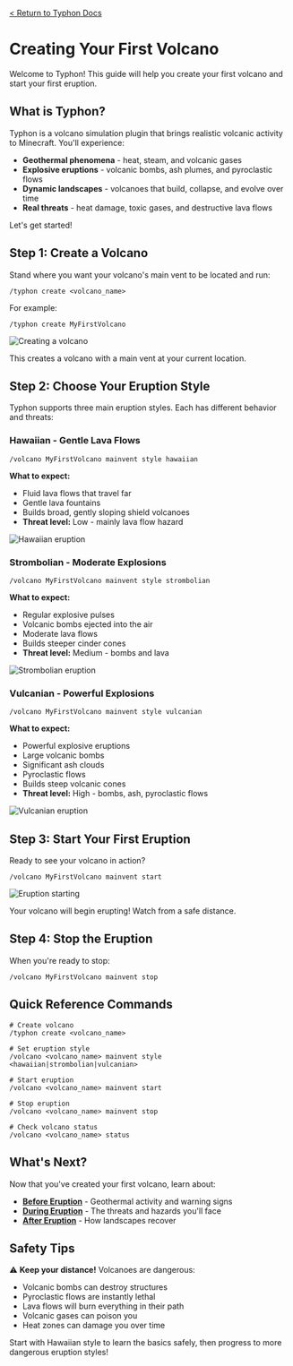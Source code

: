 [< Return to Typhon Docs](/DOCS.md)

# Creating Your First Volcano

Welcome to Typhon! This guide will help you create your first volcano and start your first eruption.

## What is Typhon?

Typhon is a volcano simulation plugin that brings realistic volcanic activity to Minecraft. You'll experience:
- **Geothermal phenomena** - heat, steam, and volcanic gases
- **Explosive eruptions** - volcanic bombs, ash plumes, and pyroclastic flows
- **Dynamic landscapes** - volcanoes that build, collapse, and evolve over time
- **Real threats** - heat damage, toxic gases, and destructive lava flows

Let's get started!

## Step 1: Create a Volcano

Stand where you want your volcano's main vent to be located and run:

```
/typhon create <volcano_name>
```

For example:
```
/typhon create MyFirstVolcano
```

![Creating a volcano](placeholder-create-volcano.png)

This creates a volcano with a main vent at your current location.

## Step 2: Choose Your Eruption Style

Typhon supports three main eruption styles. Each has different behavior and threats:

### Hawaiian - Gentle Lava Flows
```
/volcano MyFirstVolcano mainvent style hawaiian
```

**What to expect:**
- Fluid lava flows that travel far
- Gentle lava fountains
- Builds broad, gently sloping shield volcanoes
- **Threat level:** Low - mainly lava flow hazard

![Hawaiian eruption](placeholder-hawaiian.png)

### Strombolian - Moderate Explosions
```
/volcano MyFirstVolcano mainvent style strombolian
```

**What to expect:**
- Regular explosive pulses
- Volcanic bombs ejected into the air
- Moderate lava flows
- Builds steeper cinder cones
- **Threat level:** Medium - bombs and lava

![Strombolian eruption](placeholder-strombolian.png)

### Vulcanian - Powerful Explosions
```
/volcano MyFirstVolcano mainvent style vulcanian
```

**What to expect:**
- Powerful explosive eruptions
- Large volcanic bombs
- Significant ash clouds
- Pyroclastic flows
- Builds steep volcanic cones
- **Threat level:** High - bombs, ash, pyroclastic flows

![Vulcanian eruption](placeholder-vulcanian.png)

## Step 3: Start Your First Eruption

Ready to see your volcano in action?

```
/volcano MyFirstVolcano mainvent start
```

![Eruption starting](placeholder-eruption-start.png)

Your volcano will begin erupting! Watch from a safe distance.

## Step 4: Stop the Eruption

When you're ready to stop:

```
/volcano MyFirstVolcano mainvent stop
```

## Quick Reference Commands

```
# Create volcano
/typhon create <volcano_name>

# Set eruption style
/volcano <volcano_name> mainvent style <hawaiian|strombolian|vulcanian>

# Start eruption
/volcano <volcano_name> mainvent start

# Stop eruption
/volcano <volcano_name> mainvent stop

# Check volcano status
/volcano <volcano_name> status
```

## What's Next?

Now that you've created your first volcano, learn about:
- **[Before Eruption](02-before-eruption.md)** - Geothermal activity and warning signs
- **[During Eruption](03-during-eruption.md)** - The threats and hazards you'll face
- **[After Eruption](04-post-eruption.md)** - How landscapes recover

## Safety Tips

⚠️ **Keep your distance!** Volcanoes are dangerous:
- Volcanic bombs can destroy structures
- Pyroclastic flows are instantly lethal
- Lava flows will burn everything in their path
- Volcanic gases can poison you
- Heat zones can damage you over time

Start with Hawaiian style to learn the basics safely, then progress to more dangerous eruption styles!
